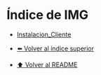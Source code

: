 # Índice de IMG

- [Instalacion_Cliente](./Instalacion_Cliente/Index.md)

- [⬅️ Volver al índice superior](../Index.md)
- [⬆️ Volver al README](/README.md)
